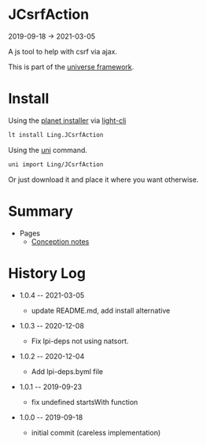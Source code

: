 JCsrfAction
===========
2019-09-18 -> 2021-03-05



A js tool to help with csrf via ajax.


This is part of the [universe framework](https://github.com/karayabin/universe-snapshot).


Install
==========
Using the [planet installer](https://github.com/lingtalfi/Light_PlanetInstaller) via [light-cli](https://github.com/lingtalfi/Light_Cli)
```bash
lt install Ling.JCsrfAction
```

Using the [uni](https://github.com/lingtalfi/universe-naive-importer) command.
```bash
uni import Ling/JCsrfAction
```

Or just download it and place it where you want otherwise.






Summary
===========
- Pages
    - [Conception notes](https://github.com/lingtalfi/JCsrfAction/blob/master/personal/mydoc/pages/conception-notes.md)






History Log
=============

- 1.0.4 -- 2021-03-05

    - update README.md, add install alternative

- 1.0.3 -- 2020-12-08

    - Fix lpi-deps not using natsort.

- 1.0.2 -- 2020-12-04

    - Add lpi-deps.byml file

- 1.0.1 -- 2019-09-23

    - fix undefined startsWith function 
    
- 1.0.0 -- 2019-09-18

    - initial commit (careless implementation)